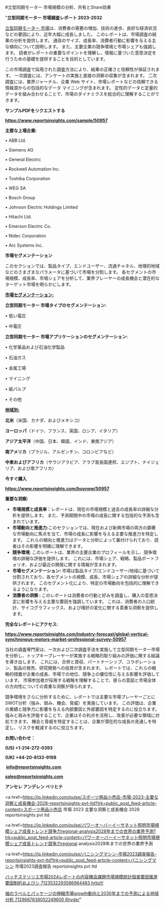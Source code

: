 #立型同期モーター 市場規模の分析、共有とShare効果

"<strong>立型同期モーター 市場調査レポート 2023-2032</strong>

<a href=https://www.reportsinsights.com/sample/50957>立型同期モーター 市場</a>は、消費者の需要の増加、技術の進歩、良好な経済状況などの要因により、近年大幅に成長しました。 このレポートは、市場調査の結果の分析を提供します。 通貨のサイズ、成長率、消費者行動に影響を与える主な傾向について説明します。 また、主要企業の競争環境と市場シェアも強調します。 読者がレポートの重要なポイントを理解し、情報に基づいた意思決定を行うための基礎を提供することを目的としています。

この市場調査で採用された調査方法により、結果の正確さと信頼性が保証されます。 一次調査には、アンケートの実施と直接の洞察の収集が含まれます。 二次調査には、業界ジャーナル、企業 Web サイト、市場レポートなどの信頼できる情報源からの包括的なデータ マイニングが含まれます。 定性的データと定量的データを組み合わせることで、市場のダイナミクスを総合的に理解することができます。

<strong><b>サンプルPDFをリクエストする</b></strong>

<a href=https://www.reportsinsights.com/sample/50957><strong><u>https://www.reportsinsights.com/sample/50957</u></strong></a>

<strong>主要な上場企業:</strong>

• ABB Ltd.

• Siemens AG

• General Electric

• Rockwell Automation Inc.

• Toshiba Corporation

• WEG SA

• Bosch Group

• Johnson Electric Holdings Limited

• Hitachi Ltd.

• Emerson Electric Co.

• Nidec Corporation

• Arc Systems Inc.

<strong>市場セグメンテーション</strong>

このセクションでは、製品タイプ、エンドユーザー、流通チャネル、地理的地域などのさまざまなパラメータに基づいて市場を分割します。 各セグメントの市場規模、成長率、市場シェアを分析して、業界プレーヤーの成長機会と潜在的なターゲット市場を明らかにします。

<strong><u>市場セグメンテーション</u></strong><strong><u>:</u></strong>

<strong>立型同期モーター 市場タイプのセグメンテーション:</strong>

• 低い電圧

• 中電圧

<strong>立型同期モーター 市場アプリケーションのセグメンテーション:</strong>

• 化学薬品および石油化学製品

• 石油ガス

• 金属工場

• マイニング

• 紙パルプ

• その他

<strong><u>地域別</u></strong><strong><u>:</u></strong>

<strong>北米</strong>（米国、カナダ、およびメキシコ）

<strong>ヨーロッパ</strong>（ドイツ、フランス、英国、ロシア、イタリア）

<strong>アジア太平洋</strong>（中国、日本、韓国、インド、東南アジア）

<strong>南アメリカ</strong>（ブラジル、アルゼンチン、コロンビアなど）

<strong>中東およびアフリカ</strong>（サウジアラビア、アラブ首長国連邦、エジプト、ナイジェリア、および南アフリカ）

<strong>今すぐ購入</strong>

<a href=https://www.reportsinsights.com/buynow/50957><strong><u>https://www.reportsinsights.com/buynow/50957</u></strong></a>

<strong>重要な洞察:</strong>
<ul>
  <li><strong>市場規模と成長率：</strong>レポートは、現在の市場規模と過去の成長率の詳細な分析を提供します。 また、予測期間中の市場の成長に関する包括的な予測も含まれています。</li>
  <li><strong>市場動向と推進力:</strong>このセクションでは、現在および新興市場の両方の顕著な市場動向に焦点を当て、市場の成長に影響を与える主要な推進力を特定します。 これらの傾向と推進力はデータと分析によって裏付けられており、読者はその影響を明確に理解できます。</li>
  <li><strong>競争環境</strong>: このレポートは、業界の主要企業のプロフィールを示し、競争環境の詳細な評価を提供します。 これには、市場シェア、戦略、製品ポートフォリオ、および最近の開発に関する情報が含まれます。</li>
  <li><strong>市場セグメンテーション: </strong>市場は製品タイプ/エンドユーザー/地域に基づいて分割されており、各セグメントの規模、成長、市場シェアの詳細な分析が提供されます。 このセグメント化により、特定の市場動向を包括的に理解できるようになります。</li>
  <li><strong>消費者の洞察 : </strong>このレポートは消費者の行動と好みを調査し、購入の意思決定に影響を与える主要な要因を強調しています。 これは、消費者の人口統計、サイコグラフィックス、および嗜好の変化に関する貴重な洞察を提供します。</li>
</ul>
<strong>完全なレポートにアクセス:</strong>

<a href=https://www.reportsinsights.com/industry-forecast/global-vertical-synchronous-motors-market-professional-survey-50957><strong><u><b>https://www.reportsinsights.com/industry-forecast/global-vertical-synchronous-motors-market-professional-survey-50957</b></u></strong></a>

当社の調査専門家は、一次および二次調査手法を実施して立型同期モーター市場を分析し、トップキープレーヤーが実施する戦略的取り組みの評価に関する結論を導き出します。 これには、合併と買収、パートナーシップ、コラボレーション、製品の発売、研究開発への投資が含まれます。 レポートでは、これらの戦略的措置が企業の成長、市場での地位、競争上の優位性に与える影響を評価しています。 市場参加者が採用する戦略を理解することで、彼らの意図と市場全体の方向性についての貴重な洞察が得られます。

競争環境をさらに分析するために、レポートでは主要な市場プレーヤーごとにSWOT分析（強み、弱み、機会、脅威）を実施しています。 この評価は、企業の業績と競争力に影響を与える内部要因と外部要因を特定するのに役立ちます。 強みと弱みを評価することで、企業はその利点を活用し、改善が必要な領域に対処できます。 機会と脅威を特定することは、企業が潜在的な成長の見通しを特定し、リスクを軽減するのに役立ちます。

<strong>お問い合わせ：</strong>

<strong>(US) +1-214-272-0393</strong>

<strong>(UK) +44-20-8133-9198</strong>

<strong> </strong><a href=info@reportsinsights.com><strong><u>info@reportsinsights.com</u></strong></a>

<a href=sales@reportsinsights.com><strong><u>sales@reportsinsights.com</u></strong></a>

<strong>アンセレ アンデレン ベリヒテ</strong>

<a href=https://jp.linkedin.com/pulse/スポーツ用品小売店-市場-2023-主要な洞察と成長機会-2028-reportsinsights-pvt-ltd?trk=public_post_feed-article-content>スポーツ用品小売店 市場 2023 主要な洞察と成長機会 2028 reportsinsights pvt ltd</a>

<a href=https://jp.linkedin.com/pulse/パワーオーバーイーサネット照明市場規模シェア成長トレンド競争力regional-analysis2028年までの世界の業界予測?trk=public_post_feed-article-content>パワーオーバーイーサネット照明市場規模シェア成長トレンド競争力regional analysis2028年までの世界の業界予測</a>

<a href=https://jp.linkedin.com/pulse/バニシングマシン-市場2023調査報告-reportsinsights-pvt-ltd?trk=public_post_feed-article-content>バニシングマシン 市場2023調査報告 reportsinsights pvt ltd</a>

<a href=https://www.linkedin.com/pulse/バッチステリリエ市場2024レポートの内容機会課題市場規模統計阻害要因推進要因制約およびシ-7123532293586964483-hrbzf/>バッチステリリエ市場2024レポートの内容機会課題市場規模統計阻害要因推進要因制約およびシ 7123532293586964483 hrbzf/</a>

<a href=https://www.linkedin.com/pulse/袖のラベルとパッケージの伸縮市場growth動向と2030年までの予測による地域分析-7129687838052249600-6hvde/>袖のラベルとパッケージの伸縮市場growth動向と2030年までの予測による地域分析 7129687838052249600 6hvde/</a>"
